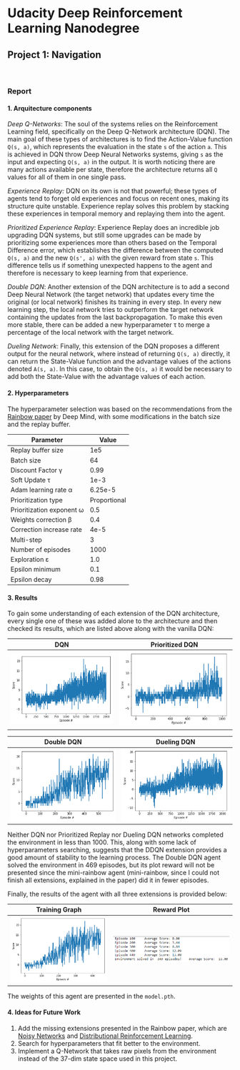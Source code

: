 # Udacity Deep Reinforcement Learning Nanodegree
## Project 1: Navigation

#### &nbsp;

### Report
#### 1. Arquitecture components

*Deep Q-Networks*: The soul of the systems relies on the Reinforcement Learning field, specifically on the Deep Q-Network architecture (DQN). The main goal of these types of architectures is to find the Action-Value function `Q(s, a)`, which represents the evaluation in the state `s` of the action `a`.  This is achieved in DQN throw Deep Neural Networks systems, giving `s` as the input and expecting `Q(s, a)` in the output. It is worth noticing there are many actions available per state, therefore the architecture returns all `Q` values for all of them in one single pass.

*Experience Replay:* DQN on its own is not that powerful; these types of agents tend to forget old experiences and focus on recent ones, making its structure quite unstable. Experience replay solves this problem by stacking these experiences in temporal memory and replaying them into the agent.

*Prioritized Experience Replay*: Experience Replay does an incredible job upgrading DQN systems, but  still some upgrades can be made by prioritizing some experiences more than others based on the Temporal Difference error, which establishes the difference between the computed `Q(s, a)` and the new `Q(s', a)` with the given reward from state `s`. This difference tells us if something unexpected happens to the agent and therefore is necessary to keep learning from that experience.

*Double DQN*: Another extension of the DQN architecture is to add a second Deep Neural Network (the target network) that updates every time the original (or local network) finishes its training in every step. In every new learning step, the local network tries to outperform the target network containing the updates from the last backpropagation. To make this even more stable, there can be added a new hyperparameter τ to merge a percentage of the local network with the target network.

*Dueling Network*: Finally, this extension of the DQN proposes a different output for the neural network, where instead of returning `Q(s, a)` directly, it can return the State-Value function and the advantage values of the actions denoted `A(s, a)`. In this case, to obtain the `Q(s, a)` it would be necessary to add both the State-Value with the advantage values of each action.

#### 2. Hyperparameters

The hyperparameter selection was based on the recommendations from the [Rainbow paper](https://arxiv.org/pdf/1710.02298.pdf) by Deep Mind, with some modifications in the batch size and the replay buffer.

  | Parameter                           | Value         |
  | ----------------------------------- | ------------- |
  | Replay buffer size                  | 1e5           |
  | Batch size                          | 64            |
  | Discount Factor γ                   | 0.99          |
  | Soft Update τ                       | 1e-3          |
  | Adam learning rate α                | 6.25e-5       |
  | Prioritization type                 | Proportional  |
  | Prioritization exponent ω           | 0.5           |
  | Weights correction β                | 0.4           |
  | Correction increase rate            | 4e-5          |
  | Multi-step                          | 3             |
  | Number of episodes                  | 1000          |
  | Exploration ε                       | 1.0           |
  | Epsilon minimum                     | 0.1           |
  | Epsilon decay                       | 0.98          |


#### 3. Results

To gain some understanding of each extension of the DQN architecture, every single one of these was added alone to the architecture and then checked its results, which are listed above along with the vanilla DQN:

| DQN                          | Prioritized DQN                                  |
|------------------------------| ------------------------------------------------ |
| ![dqn](images/dqn_graph.png) | ![prioritized-dqn](images/prioritized_graph.png) |

| Double DQN                           | Dueling DQN                              |
| ------------------------------------ | ---------------------------------------- |
| ![double dqn](images/ddqn_graph.png) | ![dueling dqn](images/dueling_graph.png) |

Neither DQN nor Prioritized Replay nor Dueling DQN networks completed the environment in less than 1000. This, along with some lack of hyperparameters searching, suggests that the DDQN extension provides a good amount of stability to the learning process. The Double DQN agent solved the environment in 469 episodes, but its plot reward will not be presented since the mini-rainbow agent (mini-rainbow, since I could not finish all extensions, explained in the paper) did it in fewer episodes.

Finally, the results of the agent with all three extensions is provided below:

| Training Graph                           | Reward Plot                            |
| ---------------------------------------- | -------------------------------------- |
| ![graph](images/mini_rainbow_graph.png)  | ![reward-plot](images/reward-plot.png) |

The weights of this agent are presented in the `model.pth`.

#### 4. Ideas for Future Work

1. Add the missing extensions presented in the Rainbow paper, which are [Noisy Networks](https://arxiv.org/pdf/1706.10295.pdf) and [Distributional Reinforcement Learning](https://arxiv.org/pdf/1707.06887.pdf).
2. Search for hyperparameters that fit better to the environment.
3. Implement a Q-Network that takes raw pixels from the environment instead of the 37-dim state space used in this project.
